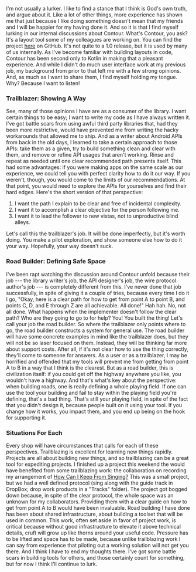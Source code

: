 I'm not usually a lurker. I like to find a stance that I think is God's own truth, and argue about it.
Like a lot of other things, more experience has shown me that just because I like doing something doesn't mean that my friends and I will be happier for my having done it. And so it is that I find myself lurking in our internal discussions about Contour.
What's Contour, you ask? It's a layout tool some of my colleagues are working on. You can find the project [here](https://github.com/cashapp/contour) on GitHub. It's not quite to a 1.0 release, but it is used by many of us internally. As I've become familiar with building layouts in code, Contour has been second only to Kotlin in making that a pleasant experience.
And while I didn't do much user interface work at my previous job, my background from prior to that left me with a few strong opinions. And, as much as I want to share them, I find myself holding my tongue.
Why? Because I want to listen!

### Trailblazer: Showing A Way

See, many of those opinions I have are as a consumer of the library. I want certain things to be easy; I want to write my code as I have always written it. I've got battle scars from using awful third party libraries that, had they been more restrictive, would have prevented me from writing the hacky workarounds that allowed me to ship.
And as a writer about Android APIs from back in the old days, I learned to take a certain approach to those APIs: take them as a given, try to build something clean and clear with them, and remove or refine API usages that aren't working. Rinse and repeat as needed until one clear recommended path presents itself.
This had some advantages: if you were making apps on the same scale as our experience, we could tell you with perfect clarity how to do it our way. If you weren't, though, you would come to the limits of our recommendations. At that point, you would need to explore the APIs for yourselves and find their hard edges.
Here's the short version of that perspective:

1. I want the path I explain to be clear and free of incidental complexity.
2. I want it to accomplish a clear objective for the person following me.
3. I want it to lead the follower to new vistas, not to unproductive blind alleys.

Let's call this the trailblazer's job. It will be done imperfectly, but it's worth doing. You make a pilot exploration, and show someone else how to do it your way. Hopefully, your way doesn't suck.

### Road Builder: Defining Safe Space

I've been rapt watching the discussion around Contour unfold because their job --- the library writer's job, the API designer's job, the wire protocol author's job --- is completely different from this. I've never done that job successfully, in spite of giving it a couple of tries, because every time I do it I go, "Okay, here is a clear path for how to get from point A to point B, and points C, D, and E through Z are all achievable. All done!"
Hah hah. No, not all done. What happens when the implementer doesn't follow the clear path? Who are they going to go to for help? You! You built the thing! Let's call your job the road builder.
So where the trailblazer only points where to go, the road builder constructs a system for general use. The road builder will have some concrete examples in mind like the trailblazer does, but they will not be so laser focused on them.
Instead, they will be thinking far more about support costs. After all, if it's not clear how to use the thing correctly, they'll come to someone for answers. As a user or as a trailblazer, I may be horrified and offended that my tools will prevent me from getting from point A to B in a way that I think is the clearest. But as a road builder, this is civilization itself: if you could get off the highway anywhere you like, you wouldn't have a highway.
And that's what's key about the perspective: when building roads, one is really defining a whole playing field. If one can use the tool your building and fail to stay within the playing field you're defining, that's a bad thing. That's still your playing field, in spite of the fact that you didn't design it, because people built on it using your tool. If you change how it works, you impact them, and you end up being on the hook for supporting it.

### Situations For Each

Every shop will have circumstances that calls for each of these perspectives.
Trailblazing is excellent for learning new things rapidly. Projects are all about building new things, and so trailblazing can be a great tool for expediting projects.
I finished up a project this weekend the would have benefited from some trailblazing work: the collaboration on recording my arrangement of [How Can I Keep From Singing?](https://www.billjings.com/posts/title/how-can-i-keep-from-singing/) This was a small project, but we had a well defined protocol (sing along with the guide track in DropBox; drop work products in a "Tracks" folder). The project got bogged down because, in spite of the clear protocol, the whole space was an unknown for my collaborators. Providing them with a clear guide on how to get from point A to B would have been invaluable.
Road building I have done has been about shared infrastructure, about building a toolset that will be used in common. This work, often set aside in favor of project work, is critical because without good infrastructure to elevate it above technical details, cruft will grow up like thorns around your useful code. Pressure has to be lifted and space has to be made, because unlike trailblazing work I can say from experience that piloting out a working solution will not get you there.
And I think I have to end my thoughts there. I've got some battle scars in building tools for others, and those certainly count for something, but for now I think I'll continue to lurk.

